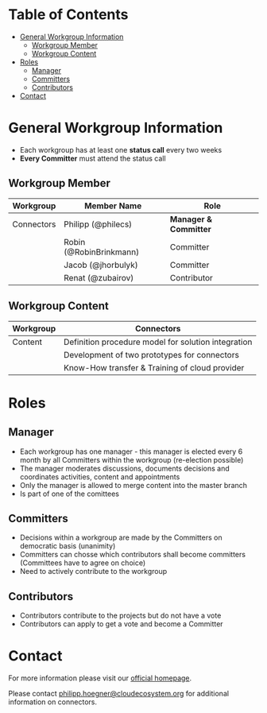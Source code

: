 # Table of Contents
<!-- TOC depthFrom:1 depthTo:6 withLinks:1 updateOnSave:1 orderedList:0 -->

- [General Workgroup Information](#general-workgroup-information)
	- [Workgroup Member](#workgroup-member)
	- [Workgroup Content](#workgroup-content)
- [Roles](#roles)
	- [Manager](#manager)
	- [Committers](#committers)
	- [Contributors](#contributors)
- [Contact](#contact)

<!-- /TOC -->

# General Workgroup Information
- Each workgroup has at least one **status call** every two weeks
- **Every Committer** must attend the status call

## Workgroup Member

| Workgroup  | Member Name | Role |
| ------------- | ------------- | ------------- |
| Connectors  | Philipp (@philecs)  | **Manager & Committer**  |
|  | Robin (@RobinBrinkmann)   | Committer  |
|  | Jacob (@jhorbulyk) | Committer   |
|  | Renat (@zubairov) | Contributor   |

## Workgroup Content

| Workgroup  | Connectors |
| ------------- | ------------- |
| Content  | Definition procedure model for solution integration |
|  |Development of two prototypes for connectors |
|  | Know-How transfer & Training of cloud provider |

# Roles
## Manager
- Each workgroup has one manager - this manager is elected every 6 month by all Committers within the workgroup (re-election possible)
- The manager moderates discussions, documents decisions and coordinates activities, content and appointments
- Only the manager is allowed to merge content into the master branch
- Is part of one of the comittees

## Committers
- Decisions within a workgroup are made by the Committers on democratic basis (unanimity)
- Committers can chosse which contributors shall become committers (Committees have to agree on choice)
- Need to actively contribute to the workgroup

## Contributors
- Contributors contribute to the projects but do not have a vote
- Contributors can apply to get a vote and become a Committer

# Contact
For more information please visit our [official homepage](http://www.openintegrationhub.de/connect.html).

Please contact philipp.hoegner@cloudecosystem.org for additional information on connectors.
